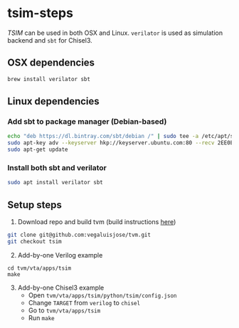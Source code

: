 # tsim-steps

*TSIM* can be used in both OSX and Linux. `verilator` is used as simulation backend and `sbt` for Chisel3.

## OSX dependencies

```bash
brew install verilator sbt
```

## Linux dependencies

### Add sbt to package manager (Debian-based)

```bash
echo "deb https://dl.bintray.com/sbt/debian /" | sudo tee -a /etc/apt/sources.list.d/sbt.list
sudo apt-key adv --keyserver hkp://keyserver.ubuntu.com:80 --recv 2EE0EA64E40A89B84B2DF73499E82A75642AC823
sudo apt-get update
```

### Install both sbt and verilator

```bash
sudo apt install verilator sbt
```

## Setup steps

1. Download repo and build tvm (build instructions [here](https://docs.tvm.ai/install/from_source.html))

```bash
git clone git@github.com:vegaluisjose/tvm.git
git checkout tsim
```

2. Add-by-one Verilog example

```
cd tvm/vta/apps/tsim
make
```

3. Add-by-one Chisel3 example
    * Open `tvm/vta/apps/tsim/python/tsim/config.json`
    * Change `TARGET` from `verilog` to `chisel`
    * Go to `tvm/vta/apps/tsim`
    * Run `make`

